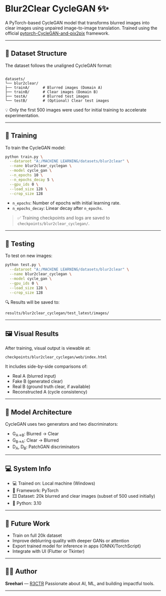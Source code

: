 
# Blur2Clear CycleGAN 🌀✨

A PyTorch-based CycleGAN model that transforms blurred images into clear images using unpaired image-to-image translation. Trained using the official [pytorch-CycleGAN-and-pix2pix](https://github.com/junyanz/pytorch-CycleGAN-and-pix2pix) framework.

---

## 📁 Dataset Structure

The dataset follows the unaligned CycleGAN format:

```

datasets/
└── blur2clear/
├── trainA/      # Blurred images (Domain A)
├── trainB/      # Clear images (Domain B)
├── testA/       # Blurred test images
└── testB/       # (Optional) Clear test images

````

💡 Only the first 500 images were used for initial training to accelerate experimentation.

---

## 🚀 Training

To train the CycleGAN model:

```bash
python train.py \
  --dataroot "A:/MACHINE LEARNING/datasets/blur2clear" \
  --name blur2clear_cyclegan \
  --model cycle_gan \
  --n_epochs 10 \
  --n_epochs_decay 5 \
  --gpu_ids 0 \
  --load_size 128 \
  --crop_size 128
````

* `n_epochs`: Number of epochs with initial learning rate.
* `n_epochs_decay`: Linear decay after `n_epochs`.

> ✅ Training checkpoints and logs are saved to `checkpoints/blur2clear_cyclegan/`.

---

## 🧪 Testing

To test on new images:

```bash
python test.py \
  --dataroot "A:/MACHINE LEARNING/datasets/blur2clear" \
  --name blur2clear_cyclegan \
  --model cycle_gan \
  --gpu_ids 0 \
  --load_size 128 \
  --crop_size 128
```

🔍 Results will be saved to:

```
results/blur2clear_cyclegan/test_latest/images/
```

---

## 🖼️ Visual Results

After training, visual output is viewable at:

```
checkpoints/blur2clear_cyclegan/web/index.html
```

It includes side-by-side comparisons of:

* Real A (blurred input)
* Fake B (generated clear)
* Real B (ground truth clear, if available)
* Reconstructed A (cycle consistency)

---

## 🧠 Model Architecture

CycleGAN uses two generators and two discriminators:

* G<sub>A→B</sub>: Blurred → Clear
* G<sub>B→A</sub>: Clear → Blurred
* D<sub>A</sub>, D<sub>B</sub>: PatchGAN discriminators

---

## 💻 System Info

* 💻 Trained on: Local machine (Windows)
* 🧠 Framework: PyTorch
* 🎞️ Dataset: 20k blurred and clear images (subset of 500 used initially)
* 🐍 Python: 3.10

---

## 📌 Future Work

* Train on full 20k dataset
* Improve deblurring quality with deeper GANs or attention
* Export trained model for inference in apps (ONNX/TorchScript)
* Integrate with UI (Flutter or Tkinter)

---

## 🧑‍💻 Author

**Sreehari** — [R3CTR](https://github.com/Sree14hari)
Passionate about AI, ML, and building impactful tools.

---
